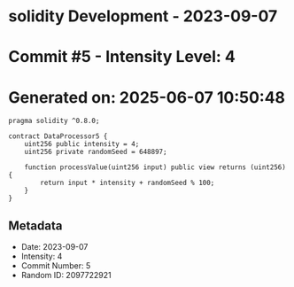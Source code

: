 ﻿# solidity Development - 2023-09-07
# Commit #5 - Intensity Level: 4
# Generated on: 2025-06-07 10:50:48
```solidity
pragma solidity ^0.8.0;

contract DataProcessor5 {
    uint256 public intensity = 4;
    uint256 private randomSeed = 648897;

    function processValue(uint256 input) public view returns (uint256) {
        return input * intensity + randomSeed % 100;
    }
}
```
## Metadata
- Date: 2023-09-07
- Intensity: 4
- Commit Number: 5
- Random ID: 2097722921
